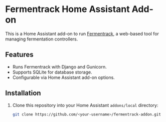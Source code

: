 # Fermentrack Home Assistant Add-on

This is a Home Assistant add-on to run [Fermentrack](https://github.com/thorrak/fermentrack), a web-based tool for managing fermentation controllers.

## Features
- Runs Fermentrack with Django and Gunicorn.
- Supports SQLite for database storage.
- Configurable via Home Assistant add-on options.

## Installation
1. Clone this repository into your Home Assistant `addons/local` directory:
   ```bash
   git clone https://github.com/<your-username>/fermentrack-addon.git addons/local/fermentrack
